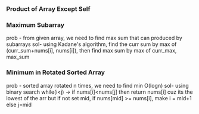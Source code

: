 ### Product of Array Except Self


### Maximum Subarray
prob - from given array, we need to find max sum that can produced by subarrays
sol- using Kadane's algorithm, find the curr sum by max of (curr_sum+nums[i], nums[i]), then find max sum by max of curr_max, max_sum

### Minimum in Rotated Sorted Array
prob - sorted array rotated n times, we need to find min O(logn)
sol- using binary search while(i<j) -> if nums[i]<nums[j] then return nums[i] cuz its the lowest of the arr
but if not set mid, if nums[mid] >= nums[i], make i = mid+1 else j=mid